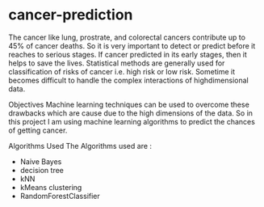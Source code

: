 # cancer-prediction
The cancer like lung, prostrate, and colorectal cancers contribute up to 45% of cancer deaths. So it is very important to detect or predict before it reaches to serious stages. If cancer predicted in its early stages, then it helps to save the lives. Statistical methods are generally used for classification of risks of cancer i.e. high risk or low risk. Sometime it becomes difficult to handle the complex interactions of highdimensional data.

Objectives
Machine learning techniques can be used to overcome these drawbacks which are cause due to the high dimensions of the data. So in this project I am using machine learning algorithms to predict the chances of getting cancer.

Algorithms Used
The Algorithms used are :

* Naive Bayes
* decision tree
* kNN
* kMeans clustering
* RandomForestClassifier
